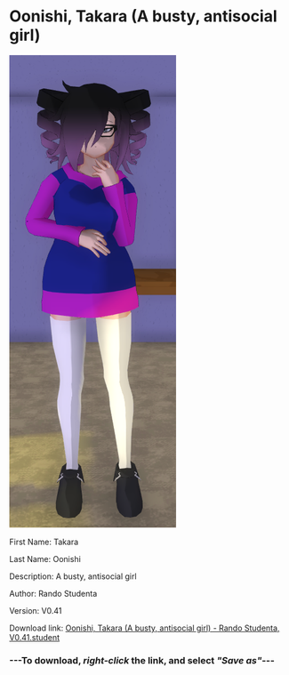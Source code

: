# Oonishi, Takara (A busty, antisocial girl)

<img src = "https://raw.githubusercontent.com/Arbiter1223/Daigaku-Gurashi-Custom-Students/master/Students/Files/Oonishi%2C%20Takara%20(A%20busty%2C%20antisocial%20girl).png">

First Name: Takara

Last Name: Oonishi

Description: A busty, antisocial girl

Author: Rando Studenta

Version: V0.41

Download link: <a href="https://raw.githubusercontent.com/Arbiter1223/Daigaku-Gurashi-Custom-Students/master/Students/Files/Oonishi%2C%20Takara%20(A%20busty%2C%20antisocial%20girl)%20-%20Rando%20Studenta%2C%20V0.41.student">Oonishi, Takara (A busty, antisocial girl) - Rando Studenta, V0.41.student</a>

### ---**To download, _right-click_ the link, and select _"Save as"_**---
